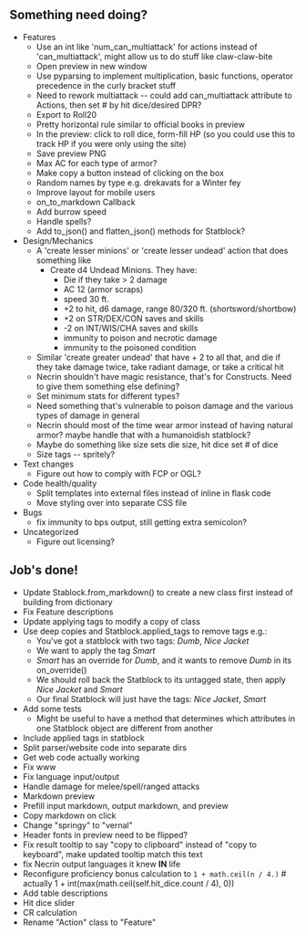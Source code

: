 ## Something need doing?

* Features
    * Use an int like 'num_can_multiattack' for actions instead of 'can_multiattack', might allow us to do stuff like claw-claw-bite
    * Open preview in new window
    * Use pyparsing to implement multiplication, basic functions, operator precedence in the curly bracket stuff
    * Need to rework multiattack -- could add can_multiattack attribute to Actions, then set # by hit dice/desired DPR?
    * Export to Roll20
    * Pretty horizontal rule similar to official books in preview
    * In the preview: click to roll dice, form-fill HP (so you could use this to track HP if you were only using the site)
    * Save preview PNG
    * Max AC for each type of armor?
    * Make copy a button instead of clicking on the box
    * Random names by type e.g. drekavats for a Winter fey
    * Improve layout for mobile users
    * on_to_markdown Callback
    * Add burrow speed
    * Handle spells?
    * Add to_json() and flatten_json() methods for Statblock? 
* Design/Mechanics
    * A 'create lesser minions' or 'create lesser undead' action that does something like
       * Create d4 Undead Minions. They have:
          * Die if they take > 2 damage
          * AC 12 (armor scraps)
          * speed 30 ft.
          * +2 to hit, d6 damage, range 80/320 ft. (shortsword/shortbow)
          * +2 on STR/DEX/CON saves and skills
          * -2 on INT/WIS/CHA saves and skills
          * immunity to poison and necrotic damage
          * immunity to the poisoned condition
    * Similar 'create greater undead' that have + 2 to all that, and die if they take damage twice, take radiant damage, or take a critical hit
    * Necrin shouldn't have magic resistance, that's for Constructs. Need to give them something else defining?
    * Set minimum stats for different types?
    * Need something that's vulnerable to poison damage and the various types of damage in general
    * Necrin should most of the time wear armor instead of having natural armor? maybe handle that with a humanoidish statblock?
    * Maybe do something like size sets die size, hit dice set # of dice
    * Size tags -- spritely?
* Text changes
    * Figure out how to comply with FCP or OGL?
* Code health/quality
    * Split templates into external files instead of inline in flask code
    * Move styling over into separate CSS file
* Bugs
    * fix immunity to bps output, still getting extra semicolon?
* Uncategorized
    * Figure out licensing?


## Job's done!

* Update Stablock.from_markdown() to create a new class first instead of building from dictionary
* Fix Feature descriptions
* Update applying tags to modify a copy of class
* Use deep copies and Statblock.applied_tags to remove tags e.g.:
    * You've got a statblock with two tags: *Dumb*, *Nice Jacket*
    * We want to apply the tag *Smart*
    * *Smart* has an override for *Dumb*, and it wants to remove *Dumb* in its on_override()
    * We should roll back the Statblock to its untagged state, then apply *Nice Jacket* and *Smart*
    * Our final Statblock will just have the tags: *Nice Jacket*, *Smart*
* Add some tests
    * Might be useful to have a method that determines which attributes in one Statblock object
    are different from another
* Include applied tags in statblock
* Split parser/website code into separate dirs
* Get web code actually working
* Fix www
* Fix language input/output
* Handle damage for melee/spell/ranged attacks
* Markdown preview
* Prefill input markdown, output markdown, and preview
* Copy markdown on click
* Change "springy" to "vernal"
* Header fonts in preview need to be flipped?
* Fix result tooltip to say "copy to clipboard" instead of "copy to keyboard", make updated tooltip match this text
* fix Necrin output languages it knew **IN** life
* Reconfigure proficiency bonus calculation to `1 + math.ceil(n / 4.)` # actually 1 + int(max(math.ceil(self.hit_dice.count / 4), 0))
* Add table descriptions
* Hit dice slider
* CR calculation
* Rename "Action" class to "Feature"

